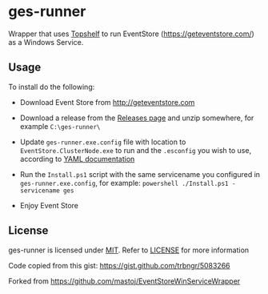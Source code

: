 # ges-runner

Wrapper that uses [Topshelf](http://topshelf-project.com/) to run EventStore (https://geteventstore.com/) as a Windows Service.

## Usage

To install do the following:

  * Download Event Store from http://geteventstore.com
  
  * Download a release from the [Releases page](https://github.com/exira/ges-runner/releases) and unzip somewhere, for example ```C:\ges-runner\```
  
  * Update ```ges-runner.exe.config``` file with location to ```EventStore.ClusterNode.exe``` to run and the ```.esconfig``` you wish to use, according to [YAML documentation](http://docs.geteventstore.com/server/3.2.0/command-line-arguments/)
  
  * Run the ```Install.ps1``` script with the same servicename you configured in ```ges-runner.exe.config```, for example: ```powershell ./Install.ps1 -servicename ges```

  * Enjoy Event Store

 ## License

ges-runner is licensed under [MIT](http://choosealicense.com/licenses/mit/ "Read more about the MIT License"). Refer to [LICENSE](https://github.com/exira/ges-runner/blob/master/LICENSE) for more information

Code copied from this gist: https://gist.github.com/trbngr/5083266

Forked from https://github.com/mastoj/EventStoreWinServiceWrapper
